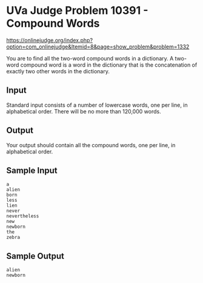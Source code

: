 # UVa Judge Problem 10391 - Compound Words
https://onlinejudge.org/index.php?option=com_onlinejudge&Itemid=8&page=show_problem&problem=1332

You are to find all the two-word compound words in a dictionary. A two-word compound word is a word in the dictionary that is the concatenation of exactly two other words in the dictionary.

## Input

Standard input consists of a number of lowercase words, one per line, in alphabetical order. There will be no more than 120,000 words.

## Output
Your output should contain all the compound words, one per line, in alphabetical order.

## Sample Input

	a
	alien
	born
	less
	lien
	never
	nevertheless
	new
	newborn
	the
	zebra

## Sample Output

	alien
	newborn